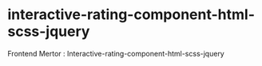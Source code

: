 # interactive-rating-component-html-scss-jquery
Frontend Mertor : Interactive-rating-component-html-scss-jquery
